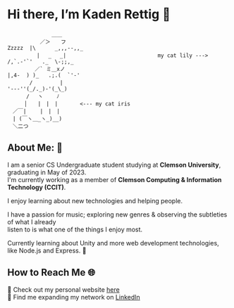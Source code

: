 # Hi there, I’m Kaden Rettig 🐌
```
              ＿＿
　　　 　　 ／＞　　フ                                                 Zzzzz  |\      _,,,--,,_
　　　 　　| 　_　 _|                             my cat lily --->           /,`.-'`'   ._  \-;;,_
　 　　 　／` ミ＿xノ                                                       |,4-  ) )_   .;.(  `'-'
　　 　 /　　　 　 |                                                       '---''(_/._)-'(_\_)
　　　 /　 ヽ　　 ﾉ
　 　 │　　|　|　|       <--- my cat iris
　／￣|　　 |　|　|
　| (￣ヽ＿_ヽ_)__)
　＼二つ 
```
## About Me: 💾
I am a senior CS Undergraduate student studying at **Clemson University**, graduating in May of 2023. </br>
I'm currently working as a member of **Clemson Computing & Information Technology (CCIT)**.

I enjoy learning about new technologies and helping people. </br>

I have a passion for music; exploring new genres & observing the subtleties of what I already </br> 
listen to is what one of the things I enjoy most.

Currently learning about Unity and more web development technologies, like Node.js and Express. 🎍

## How to Reach Me 🌐
📝 Check out my personal website [here](https://oregano.surge.sh) </br>
🤝 Find me expanding my network on [LinkedIn](https://www.linkedin.com/in/kadenrettig/)
